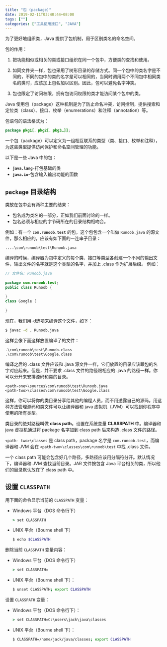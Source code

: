 ```yaml
---
title: "包 (package)"
date: 2019-02-11T03:40:44+08:00
tags: [""]
categories: ["工具使用接口", "JAVA"]
---
```



为了更好地组织类，Java 提供了包机制，用于区别类名的命名空间。

包的作用：

1. 把功能相似或相关的类或接口组织在同一个包中，方便类的查找和使用。

2. 如同文件夹一样，包也采用了树形目录的存储方式。同一个包中的类名字是不同的，不同的包中的类的名字是可以相同的，当同时调用两个不同包中相同类名的类时，应该加上包名加以区别。因此，包可以避免名字冲突。

3. 包也限定了访问权限，拥有包访问权限的类才能访问某个包中的类。

Java 使用包（package）这种机制是为了防止命名冲突，访问控制，提供搜索和定位类（class）、接口、枚举（enumerations）和注释（annotation）等。

包语句的语法格式为：

```java
package pkg1[．pkg2[．pkg3…]];
```

一个包（package）可以定义为一组相互联系的类型（类、接口、枚举和注释），为这些类型提供访问保护和命名空间管理的功能。

以下是一些 Java 中的包：

- **`java.lang`**-打包基础的类
- **`java.io`**-包含输入输出功能的函数

## `package` 目录结构

类放在包中会有两种主要的结果：

- 包名成为类名的一部分，正如我们前面讨论的一样。
- 包名必须与相应的字节码所在的目录结构相吻合。

例如：有一个 **`com.runoob.test`** 的包，这个包包含一个叫做 `Runoob.java` 的源文件，那么相应的，应该有如下面的一连串子目录：

```
....\com\runoob\test\Runoob.java
```

编译的时候，编译器为包中定义的每个类、接口等类型各创建一个不同的输出文件，输出文件的名字就是这个类型的名字，并加上 .class 作为扩展后缀。 例如：

```java
// 文件名: Runoob.java
 
package com.runoob.test;
public class Runoob {
      
}
class Google {
      
}
```

现在，我们用-d选项来编译这个文件，如下：

```bash
$ javac -d . Runoob.java
```

这样会像下面这样放置编译了的文件：

```
.\com\runoob\test\Runoob.class
.\com\runoob\test\Google.class
```

编译之后的 .class 文件应该和 .java 源文件一样，它们放置的目录应该跟包的名字对应起来。但是，并不要求 .class 文件的路径跟相应的 .java 的路径一样。你可以分开来安排源码和类的目录。

```
<path-one>\sources\com\runoob\test\Runoob.java
<path-two>\classes\com\runoob\test\Google.class
```

这样，你可以将你的类目录分享给其他的编程人员，而不用透露自己的源码。用这种方法管理源码和类文件可以让编译器和 java 虚拟机（JVM）可以找到你程序中使用的所有类型。

类目录的绝对路径叫做 **class path**。设置在系统变量 **CLASSPATH** 中。编译器和 java 虚拟机通过将 package 名字加到 class path 后来构造 .class 文件的路径。

`<path- two>\classes` 是 class path，package 名字是 `com.runoob.test`，而编译器和 JVM 会在 `<path-two>\classes\com\runoob\test` 中找 .class 文件。

一个 class path 可能会包含好几个路径，多路径应该用分隔符分开。默认情况下，编译器和 JVM 查找当前目录。JAR 文件按包含 Java 平台相关的类，所以他们的目录默认放在了 class path 中。

## 设置 `CLASSPATH`

用下面的命令显示当前的 `CLASSPATH` 变量：

- Windows 平台（DOS 命令行下）

  ```cmd
  > set CLASSPATH
  ```

- UNIX 平台（Bourne shell 下）

  ```bash
  $ echo $CLASSPATH
  ```

删除当前 `CLASSPATH` 变量内容：

- Windows 平台（DOS 命令行下）

  ```cmd
  > set CLASSPATH=
  ```

- UNIX 平台（Bourne shell 下）：

  ```bash
  $ unset CLASSPATH; export CLASSPATH
  ```

设置 `CLASSPATH` 变量：

- Windows 平台（DOS 命令行下）：

  ```cmd
  > set CLASSPATH=C:\users\jack\java\classes
  ```

- UNIX 平台（Bourne shell 下）：

  ```bash
  $ CLASSPATH=/home/jack/java/classes; export CLASSPATH
  ```

  

